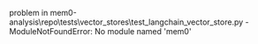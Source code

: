 problem in mem0-analysis\repo\tests\vector_stores\test_langchain_vector_store.py - ModuleNotFoundError: No module named 'mem0'
